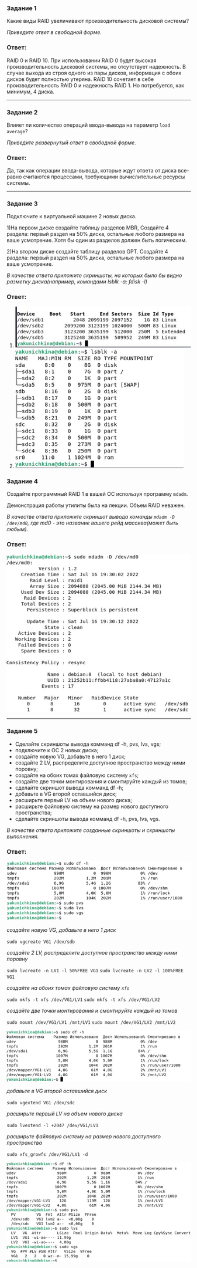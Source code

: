 ### Задание 1

Какие виды RAID увеличивают производительность дисковой системы?

*Приведите ответ в свободной форме.*

### Ответ:
RAID 0 и RAID 10. При использовании RAID 0 будет высокая производительность дисковой системы, но отсутствует надежность. В случае выхода из строя одного из пары дисков, информация с обоих дисков будет полностью утеряна. 
RAID 10 сочетает в себе производительность RAID 0 и надежность RAID 1. Но потребуется, как минимум, 4 диска.

---

### Задание 2

Влияет ли количество операций ввода-вывода на параметр `load average`?

*Приведите развернутый ответ в свободной форме.*

### Ответ:

Да, так как операции ввода-вывода, которые ждут ответа от диска все-равно считаются процессами, требующими вычислительные ресурсы системы.

---

### Задание 3

Подключите к виртуальной машине 2 новых диска. 

1)На первом диске создайте таблицу разделов MBR, Создайте 4 раздела: первый раздел на 50% диска, остальные любого размера на ваше усмотрение. Хотя бы один из разделов должен быть логическим.

2)На втором диске создайте таблицу разделов GPT. Создайте 4 раздела: первый раздел на 50% диска, остальные любого размера на ваше усмотрение.

*В качестве ответа приложите скриншоты, на которых было бы видно разметку диска(например, командами lsblk -a; fdisk -l)*

### Ответ:

1) ![Task3.1](/lesson8/task_3_1.jpg "Задание 3.1")
2) ![Task3.2](/lesson8/task_3_2.jpg "Задание 3.2")

### Задание 4

Создайте программный RAID 1 в вашей ОС используя программу `mdadm`.

Демонстрация работы утилиты была на лекции. Объем RAID неважен.

*В качестве ответа приложите скриншот вывода команды `mdadm -D /dev/md0`, где md0 - это название вашего рейд массива(может быть любым).*

### Ответ:
![Task4](/lesson8/task4.jpg "Задание 4")

---

### Задание 5

* Сделайте скриншоты вывода комманд df -h, pvs, lvs, vgs;
* подключите к ОС 2 новых диска;
* создайте новую VG, добавьте в него 1 диск;
* создайте 2 LV, распределите доступное пространство между ними поровну;
* создайте на обоих томах файловую систему `xfs`;
* создайте две точки монтирования и смонтируйте каждый из томов;
* сделайте скриншот вывода комманд df -h;
* добавьте в VG второй оставшийся диск;
* расширьте первый LV на объем нового диска;
* расширьте файловую систему на размер нового доступного пространства;
* сделайте скриншоты вывода комманд df -h, pvs, lvs, vgs.

*В качестве ответа приложите созданные скриншоты и скриншоты выполнения.*

### Ответ:
![Task5](/lesson8/task5_1.jpg "Задание 5")

*создайте новую VG, добавьте в него 1 диск*

`sudo vgcreate VG1 /dev/sdb`

*создайте 2 LV, распределите доступное пространство между ними поровну*

`sudo lvcreate -n LV1 -l 50%FREE VG1`
`sudo lvcreate -n LV2 -l 100%FREE VG1`

*создайте на обоих томах файловую систему `xfs`*

`sudo mkfs -t xfs /dev/VG1/LV1`
`sudo mkfs -t xfs /dev/VG1/LV2`

*создайте две точки монтирования и смонтируйте каждый из томов*

`sudo mount /dev/VG1/LV1 /mnt/LV1`
`sudo mount /dev/VG1/LV2 /mnt/LV2`

![Task5](/lesson8/task5_2.jpg "Задание 5")

*добавьте в VG второй оставшийся диск*

`sudo vgextend VG1 /dev/sdc`

*расширьте первый LV на объем нового диска*

`sudo lvextend -l +2047 /dev/VG1/LV1`

*расширьте файловую систему на размер нового доступного пространства*

`sudo xfs_growfs /dev/VG1/LV1 -d`

![Task5](/lesson8/task5_3.jpg "Задание 5")





